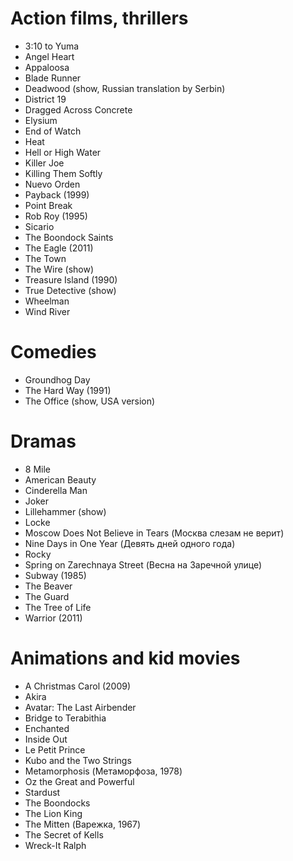 # Action films, thrillers

* 3:10 to Yuma
* Angel Heart
* Appaloosa
* Blade Runner
* Deadwood (show, Russian translation by Serbin)
* District 19
* Dragged Across Concrete
* Elysium
* End of Watch
* Heat
* Hell or High Water
* Killer Joe
* Killing Them Softly
* Nuevo Orden
* Payback (1999)
* Point Break
* Rob Roy (1995)
* Sicario
* The Boondock Saints
* The Eagle (2011)
* The Town
* The Wire (show)
* Treasure Island (1990)
* True Detective (show)
* Wheelman
* Wind River

# Comedies

* Groundhog Day
* The Hard Way (1991)
* The Office (show, USA version)

# Dramas

* 8 Mile
* American Beauty
* Cinderella Man
* Joker
* Lillehammer (show)
* Locke
* Moscow Does Not Believe in Tears (Москва слезам не верит)
* Nine Days in One Year (Девять дней одного года)
* Rocky
* Spring on Zarechnaya Street (Весна на Заречной улице)
* Subway (1985)
* The Beaver
* The Guard
* The Tree of Life
* Warrior (2011)

# Animations and kid movies

* A Christmas Carol (2009)
* Akira
* Avatar: The Last Airbender
* Bridge to Terabithia
* Enchanted
* Inside Out
* Le Petit Prince
* Kubo and the Two Strings
* Metamorphosis (Метаморфоза, 1978)
* Oz the Great and Powerful
* Stardust
* The Boondocks
* The Lion King
* The Mitten (Варежка, 1967)
* The Secret of Kells
* Wreck-It Ralph
